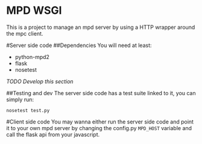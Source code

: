 # MPD WSGI
This is a project to manage an mpd server by using a HTTP wrapper around the mpc client. 

#Server side code
##Dependencies
You will need at least:

- python-mpd2
- flask 
- nosetest

_TODO Develop this section_

##Testing and dev
The server side code has a test suite linked to it, you can simply run:

    nosetest test.py

#Client side code
You may wanna either run the server side code and point it to your own
mpd server by changing the config.py `MPD_HOST` variable and call the flask api from your javascript.
